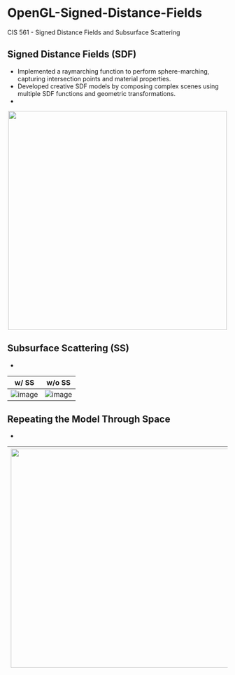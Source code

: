 # OpenGL-Signed-Distance-Fields
CIS 561 - Signed Distance Fields and Subsurface Scattering

## Signed Distance Fields (SDF)
 - Implemented a raymarching function to perform sphere-marching, capturing intersection points and material properties.
 - Developed creative SDF models by composing complex scenes using multiple SDF functions and geometric transformations.
 - 

<div align="center">
<img width="500px" src=https://github.com/CIS-4610-2024/homework-09-signed-distance-fields-Jeff-Ling/assets/74678923/f6701978-47f3-48ec-83b8-18991305d84c>
</div>


## Subsurface Scattering (SS)  
 - 

| w/ SS     | w/o SS     |
| ----------| ------     |
| ![image](https://github.com/CIS-4610-2024/homework-09-signed-distance-fields-Jeff-Ling/assets/74678923/329212b9-5ee9-4aed-81e8-d5cd18034bf1) | ![image](https://github.com/CIS-4610-2024/homework-09-signed-distance-fields-Jeff-Ling/assets/74678923/4679242d-5162-4709-bd66-934d66479e0f)|  


## Repeating the Model Through Space  
 - 

| <img width="500px" src=https://github.com/CIS-4610-2024/homework-09-signed-distance-fields-Jeff-Ling/assets/74678923/fb1bc47d-5f7e-45a7-bdc3-d0d4f950c940>  | <img width="500px" src=https://github.com/CIS-4610-2024/homework-09-signed-distance-fields-Jeff-Ling/assets/74678923/1d752677-0e36-45e5-890c-568817f95d61> |
|:--:|:--:|

